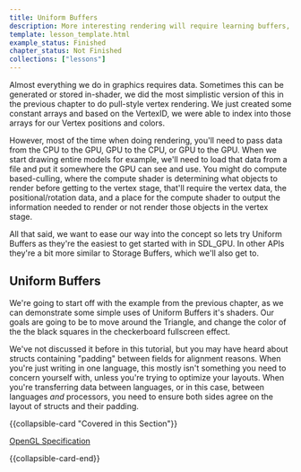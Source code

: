 ```yaml
---
title: Uniform Buffers
description: More interesting rendering will require learning buffers, we'll begin with the simplest type to use, Uniform Buffers.
template: lesson_template.html
example_status: Finished
chapter_status: Not Finished
collections: ["lessons"]
---
```


Almost everything we do in graphics requires data. Sometimes this can be generated or stored in-shader, we did the most simplistic version of this in the previous chapter to do pull-style vertex rendering. We just created some constant arrays and based on the VertexID, we were able to index into those arrays for our Vertex positions and colors. 

However, most of the time when doing rendering, you'll need to pass data from the CPU to the GPU, GPU to the CPU, or GPU to the GPU. When we start drawing entire models for example, we'll need to load that data from a file and put it somewhere the GPU can see and use. You might do compute based-culling, where the compute shader is determining what objects to render before getting to the vertex stage, that'll require the vertex data, the positional/rotation data, and a place for the compute shader to output the information needed to render or not render those objects in the vertex stage.

All that said, we want to ease our way into the concept so lets try Uniform Buffers as they're the easiest to get started with in SDL_GPU. In other APIs they're a bit more similar to Storage Buffers, which we'll also get to. 

## Uniform Buffers

We're going to start off with the example from the previous chapter, as we can demonstrate some simple uses of Uniform Buffers it's shaders. Our goals are going to be to move around the Triangle, and change the color of the the black squares in the checkerboard fullscreen effect.

We've not discussed it before in this tutorial, but you may have heard about structs containing "padding" between fields for alignment reasons. When you're just writing in one language, this mostly isn't something you need to concern yourself with, unless you're trying to optimize your layouts. When you're transferring data between languages, or in this case, between languages _and_ processors, you need to ensure both sides agree on the layout of structs and their padding.


{{collapsible-card "Covered in this Section"}}

[OpenGL Specification](https://registry.khronos.org/OpenGL/specs/gl/glspec45.core.pdf#page=159)

{{collapsible-card-end}}
